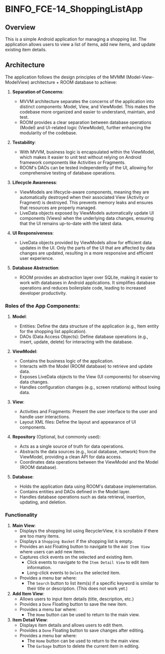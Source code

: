 # BINFO_FCE-14_ShoppingListApp

## Overview
This is a simple Android application for managing a shopping list. The application allows users to view a list of items, add new items, and update existing item details.

## Architecture
The application follows the design principles of the MVMM (Model-View-ModelView) architecture + ROOM database to achieve:

1. **Separation of Concerns**:
   - MVVM architecture separates the concerns of the application into distinct components: Model, View, and ViewModel. This makes the codebase more organized and easier to understand, maintain, and test.
   - ROOM provides a clear separation between database operations (Model) and UI-related logic (ViewModel), further enhancing the modularity of the codebase.

2. **Testability**:
   - With MVVM, business logic is encapsulated within the ViewModel, which makes it easier to unit test without relying on Android framework components like Activities or Fragments.
   - ROOM's DAOs can be tested independently of the UI, allowing for comprehensive testing of database operations.

3. **Lifecycle Awareness**:
   - ViewModels are lifecycle-aware components, meaning they are automatically destroyed when their associated View (Activity or Fragment) is destroyed. This prevents memory leaks and ensures that resources are properly managed.
   - LiveData objects exposed by ViewModels automatically update UI components (Views) when the underlying data changes, ensuring that the UI remains up-to-date with the latest data.

4. **UI Responsiveness**:
   - LiveData objects provided by ViewModels allow for efficient data updates in the UI. Only the parts of the UI that are affected by data changes are updated, resulting in a more responsive and efficient user experience.

5. **Database Abstraction**:
   - ROOM provides an abstraction layer over SQLite, making it easier to work with databases in Android applications. It simplifies database operations and reduces boilerplate code, leading to increased developer productivity.

### Roles of the App Components:

1. **Model**:
   - Entities: Define the data structure of the application (e.g., Item entity for the shopping list application).
   - DAOs (Data Access Objects): Define database operations (e.g., insert, update, delete) for interacting with the database.

2. **ViewModel**:
   - Contains the business logic of the application.
   - Interacts with the Model (ROOM database) to retrieve and update data.
   - Exposes LiveData objects to the View (UI components) for observing data changes.
   - Handles configuration changes (e.g., screen rotations) without losing data.

3. **View**:
   - Activities and Fragments: Present the user interface to the user and handle user interactions.
   - Layout XML files: Define the layout and appearance of UI components.

4. **Repository** (Optional, but commonly used):
   - Acts as a single source of truth for data operations.
   - Abstracts the data sources (e.g., local database, network) from the ViewModel, providing a clean API for data access.
   - Coordinates data operations between the ViewModel and the Model (ROOM database).

5. **Database**:
   - Holds the application data using ROOM's database implementation.
   - Contains entities and DAOs defined in the Model layer.
   - Handles database operations such as data retrieval, insertion, updating, and deletion.


### Functionality

1. **Main View**:
     - Displays the shopping list using RecyclerView, it is scrollable if there are too many items.
     - Displays a `Shopping Basket` if the shopping list is empty.
     - Provides an `Add` Floating button to navigate to the `Add Item View` where users can add new items.
     - Captures click events on the selected and existing item.
        - Click events to navigate to the `Item Detail View` to edit item information.
        - Long-click events to `Delete` the selected item.
     - Provides a menu bar where:
        - The `Search` button to list item(s) if a specific keyword is similar to their title or description. (This does not work yet.)
2. **Add Item View**:
     - Allows users to input item details (title, description, etc.)
     - Provides a `Done` Floating button to save the new item.
     - Provides a menu bar where:
        - The `Home` button can be used to return to the main view.
3. **Item Detail View**:
     - Displays item details and allows users to edit them.
     - Provides a `Done` Floating button to save changes after editing.
     - Provides a menu bar where:
        - The `Home` button can be used to return to the main view.
        - The `Garbage` button to delete the current item in editing.


